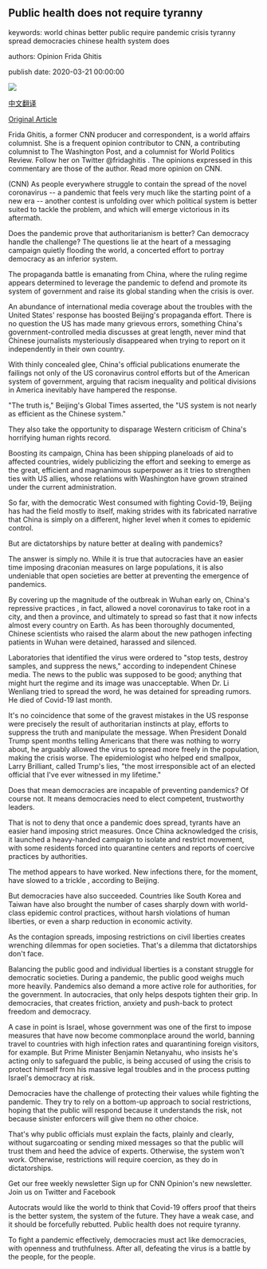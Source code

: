 ## Public health does not require tyranny

keywords: world chinas better public require pandemic crisis tyranny spread democracies chinese health system does

authors: Opinion Frida Ghitis

publish date: 2020-03-21 00:00:00

![](https://cdn.cnn.com/cnnnext/dam/assets/191213092708-trump-xi-jinping-file-super-tease.jpg)

[中文翻译](Public%20health%20does%20not%20require%20tyranny_zh.md)

[Original Article](https://edition.cnn.com/2020/03/21/opinions/public-health-does-not-require-tyranny-ghitis/index.html)

Frida Ghitis, a former CNN producer and correspondent, is a world affairs columnist. She is a frequent opinion contributor to CNN, a contributing columnist to The Washington Post, and a columnist for World Politics Review. Follow her on Twitter @fridaghitis . The opinions expressed in this commentary are those of the author. Read more opinion on CNN.

(CNN) As people everywhere struggle to contain the spread of the novel coronavirus -- a pandemic that feels very much like the starting point of a new era -- another contest is unfolding over which political system is better suited to tackle the problem, and which will emerge victorious in its aftermath.

Does the pandemic prove that authoritarianism is better? Can democracy handle the challenge? The questions lie at the heart of a messaging campaign quietly flooding the world, a concerted effort to portray democracy as an inferior system.

The propaganda battle is emanating from China, where the ruling regime appears determined to leverage the pandemic to defend and promote its system of government and raise its global standing when the crisis is over.

An abundance of international media coverage about the troubles with the United States' response has boosted Beijing's propaganda effort. There is no question the US has made many grievous errors, something China's government-controlled media discusses at great length, never mind that Chinese journalists mysteriously disappeared when trying to report on it independently in their own country.

With thinly concealed glee, China's official publications enumerate the failings not only of the US coronavirus control efforts but of the American system of government, arguing that racism inequality and political divisions in America inevitably have hampered the response.

"The truth is," Beijing's Global Times asserted, the "US system is not nearly as efficient as the Chinese system."

They also take the opportunity to disparage Western criticism of China's horrifying human rights record.

Boosting its campaign, China has been shipping planeloads of aid to affected countries, widely publicizing the effort and seeking to emerge as the great, efficient and magnanimous superpower as it tries to strengthen ties with US allies, whose relations with Washington have grown strained under the current administration.

So far, with the democratic West consumed with fighting Covid-19, Beijing has had the field mostly to itself, making strides with its fabricated narrative that China is simply on a different, higher level when it comes to epidemic control.

But are dictatorships by nature better at dealing with pandemics?

The answer is simply no. While it is true that autocracies have an easier time imposing draconian measures on large populations, it is also undeniable that open societies are better at preventing the emergence of pandemics.

By covering up the magnitude of the outbreak in Wuhan early on, China's repressive practices , in fact, allowed a novel coronavirus to take root in a city, and then a province, and ultimately to spread so fast that it now infects almost every country on Earth. As has been thoroughly documented, Chinese scientists who raised the alarm about the new pathogen infecting patients in Wuhan were detained, harassed and silenced.

Laboratories that identified the virus were ordered to "stop tests, destroy samples, and suppress the news," according to independent Chinese media. The news to the public was supposed to be good; anything that might hurt the regime and its image was unacceptable. When Dr. Li Wenliang tried to spread the word, he was detained for spreading rumors. He died of Covid-19 last month.

It's no coincidence that some of the gravest mistakes in the US response were precisely the result of authoritarian instincts at play, efforts to suppress the truth and manipulate the message. When President Donald Trump spent months telling Americans that there was nothing to worry about, he arguably allowed the virus to spread more freely in the population, making the crisis worse. The epidemiologist who helped end smallpox, Larry Brilliant, called Trump's lies, "the most irresponsible act of an elected official that I've ever witnessed in my lifetime."

Does that mean democracies are incapable of preventing pandemics? Of course not. It means democracies need to elect competent, trustworthy leaders.

That is not to deny that once a pandemic does spread, tyrants have an easier hand imposing strict measures. Once China acknowledged the crisis, it launched a heavy-handed campaign to isolate and restrict movement, with some residents forced into quarantine centers and reports of coercive practices by authorities.

The method appears to have worked. New infections there, for the moment, have slowed to a trickle , according to Beijing.

But democracies have also succeeded. Countries like South Korea and Taiwan have also brought the number of cases sharply down with world-class epidemic control practices, without harsh violations of human liberties, or even a sharp reduction in economic activity.

As the contagion spreads, imposing restrictions on civil liberties creates wrenching dilemmas for open societies. That's a dilemma that dictatorships don't face.

Balancing the public good and individual liberties is a constant struggle for democratic societies. During a pandemic, the public good weighs much more heavily. Pandemics also demand a more active role for authorities, for the government. In autocracies, that only helps despots tighten their grip. In democracies, that creates friction, anxiety and push-back to protect freedom and democracy.

A case in point is Israel, whose government was one of the first to impose measures that have now become commonplace around the world, banning travel to countries with high infection rates and quarantining foreign visitors, for example. But Prime Minister Benjamin Netanyahu, who insists he's acting only to safeguard the public, is being accused of using the crisis to protect himself from his massive legal troubles and in the process putting Israel's democracy at risk.

Democracies have the challenge of protecting their values while fighting the pandemic. They try to rely on a bottom-up approach to social restrictions, hoping that the public will respond because it understands the risk, not because sinister enforcers will give them no other choice.

That's why public officials must explain the facts, plainly and clearly, without sugarcoating or sending mixed messages so that the public will trust them and heed the advice of experts. Otherwise, the system won't work. Otherwise, restrictions will require coercion, as they do in dictatorships.

Get our free weekly newsletter Sign up for CNN Opinion's new newsletter. Join us on Twitter and Facebook

Autocrats would like the world to think that Covid-19 offers proof that theirs is the better system, the system of the future. They have a weak case, and it should be forcefully rebutted. Public health does not require tyranny.

To fight a pandemic effectively, democracies must act like democracies, with openness and truthfulness. After all, defeating the virus is a battle by the people, for the people.